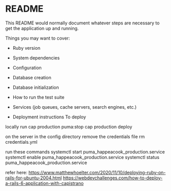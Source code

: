 # README

This README would normally document whatever steps are necessary to get the
application up and running.

Things you may want to cover:

* Ruby version

* System dependencies

* Configuration

* Database creation

* Database initialization

* How to run the test suite

* Services (job queues, cache servers, search engines, etc.)

* Deployment instructions
To deploy

locally run
cap production puma:stop
cap production deploy

on the server
in the config directory remove the credentials file
rm credentials.yml

run these commands
systemctl start puma_happeacook_production.service
systemctl enable puma_happeacook_production.service
systemctl status puma_happeacook_production.service


refer here:
https://www.matthewhoelter.com/2020/11/10/deploying-ruby-on-rails-for-ubuntu-2004.html
https://webdevchallenges.com/how-to-deploy-a-rails-6-application-with-capistrano
